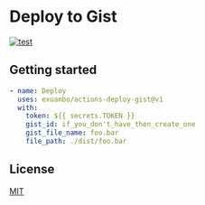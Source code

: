 # Deploy to Gist

[![test](https://github.com/exuanbo/actions-deploy-gist/workflows/test/badge.svg?branch=main&event=push)](https://github.com/exuanbo/actions-deploy-gist/actions?query=workflow%3Atest)

## Getting started

```yml
- name: Deploy
  uses: exuanbo/actions-deploy-gist@v1
  with:
    token: ${{ secrets.TOKEN }}
    gist_id: if_you_don't_have_then_create_one
    gist_file_name: foo.bar
    file_path: ./dist/foo.bar
```

## License

[MIT](https://github.com/exuanbo/actions-deploy-gist/blob/master/LICENSE)
